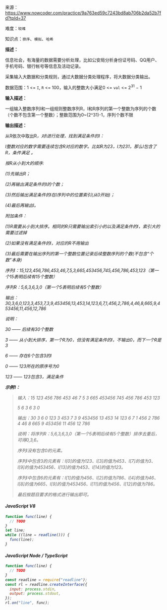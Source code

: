 来源：<https://www.nowcoder.com/practice/9a763ed59c7243bd8ab706b2da52b7fd?tpId=37>

难度：`较难`

知识点：`排序`、`模拟`、`哈希`

**描述：**

信息社会，有海量的数据需要分析处理，比如公安局分析身份证号码、QQ用户、手机号码、银行帐号等信息及活动记录。

采集输入大数据和分类规则，通过大数据分类处理程序，将大数据分类输出。

数据范围：1 <= `I`, `R` <= 100，输入的整数大小满足0 <= `val` <= 2<sup>31</sup> − 1

**输入描述：**

一组输入整数序列I和一组规则整数序列R，I和R序列的第一个整数为序列的个数（个数不包含第一个整数）；整数范围为0~(2^31)-1，序列个数不限

**输出描述：**

从R依次中取出R<i>，对I进行处理，找到满足条件的I：

I整数对应的数字需要连续包含R<i>对应的数字。比如R<i>为23，I为231，那么I包含了R<i>，条件满足 。

按R<i>从小到大的顺序:

(1)先输出R<i>；

(2)再输出满足条件的I的个数；

(3)然后输出满足条件的I在I序列中的位置索引(从0开始)；

(4)最后再输出I。

附加条件：

(1)R<i>需要从小到大排序。相同的R<i>只需要输出索引小的以及满足条件的I，索引大的需要过滤掉

(2)如果没有满足条件的I，对应的R<i>不用输出

(3)最后需要在输出序列的第一个整数位置记录后续整数序列的个数(不包含“个数”本身)

序列I：15,123,456,786,453,46,7,5,3,665,453456,745,456,786,453,123（第一个15表明后续有15个整数）

序列R：5,6,3,6,3,0（第一个5表明后续有5个整数）

输出：30,3,6,0,123,3,453,7,3,9,453456,13,453,14,123,6,7,1,456,2,786,4,46,8,665,9,453456,11,456,12,786

说明：

30 —— 后续有30个整数

3 —— 从小到大排序，第一个R<i>为0，但没有满足条件的I，不输出0，而下一个R<i>是3

6 —— 存在6个包含3的I

0 —— 123所在的原序号为0

123 —— 123包含3，满足条件

**示例1：**

> 输入：15 123 456 786 453 46 7 5 3 665 453456 745 456 786 453 123
>
> 5 6 3 6 3 0
>
> 输出：30 3 6 0 123 3 453 7 3 9 453456 13 453 14 123 6 7 1 456 2 786 4 46 8 665 9 453456 11 456 12 786
>
> 说明：将序列R：5,6,3,6,3,0（第一个5表明后续有5个整数）排序去重后，可得0,3,6。
>
> 序列I没有包含0的元素。
>
> 序列I中包含3的元素有：I[0]的值为123、I[3]的值为453、I[7]的值为3、I[9]的值为453456、I[13]的值为453、I[14]的值为123。
>
> 序列I中包含6的元素有：I[1]的值为456、I[2]的值为786、I[4]的值为46、I[8]的值为665、I[9]的值为453456、I[11]的值为456、I[12]的值为786。
>
> 最后按题目要求的格式进行输出即可。

<!-- tabs:start -->

#### **JavaScript V8**

```javascript
function func(line) {
  // TODO
}
let line;
while ((line = readline())) {
  func(line);
}
```

#### **JavaScript Node / TypeScript**

```javascript
function func(line) {
  // TODO
}
const readline = require("readline");
const rl = readline.createInterface({
  input: process.stdin,
  output: process.stdout,
});
rl.on("line", func);
```

<!-- tabs:end -->
